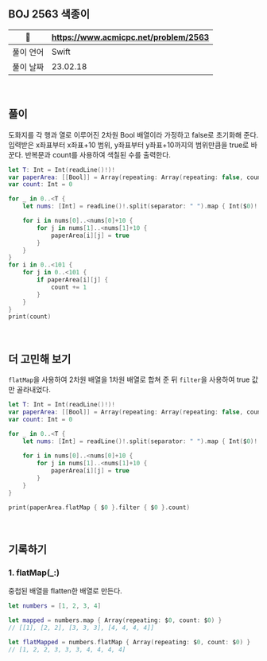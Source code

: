 ## BOJ 2563 색종이

|🔗|https://www.acmicpc.net/problem/2563|
|---|---|
|풀이 언어|Swift|
|풀이 날짜|23.02.18|

</br>


##  풀이

도화지를 각 행과 열로 이루어진 2차원 Bool 배열이라 가정하고 false로 초기화해 준다.
입력받은 x좌표부터 x좌표+10 범위, y좌표부터 y좌표+10까지의 범위만큼을 true로 바꾼다.
반복문과 count를 사용하여 색칠된 수를 출력한다.


```Swift
let T: Int = Int(readLine()!)!
var paperArea: [[Bool]] = Array(repeating: Array(repeating: false, count: 101), count: 101)
var count: Int = 0

for _ in 0..<T {
    let nums: [Int] = readLine()!.split(separator: " ").map { Int($0)! }

    for i in nums[0]..<nums[0]+10 {
        for j in nums[1]..<nums[1]+10 {
            paperArea[i][j] = true
        }
    }
}
for i in 0..<101 {
    for j in 0..<101 {
        if paperArea[i][j] {
            count += 1
        }
    }
}
print(count)
```

</br>

## 더 고민해 보기

 `flatMap`을 사용하여 2차원 배열을 1차원 배열로 합쳐 준 뒤 `filter`을 사용하여 true 값만 골라내었다.

```Swift
let T: Int = Int(readLine()!)!
var paperArea: [[Bool]] = Array(repeating: Array(repeating: false, count: 101), count: 101)
var count: Int = 0

for _ in 0..<T {
    let nums: [Int] = readLine()!.split(separator: " ").map { Int($0)! }
    
    for i in nums[0]..<nums[0]+10 {
        for j in nums[1]..<nums[1]+10 {
            paperArea[i][j] = true
        }
    }
}

print(paperArea.flatMap { $0 }.filter { $0 }.count)
```

</br>

## 기록하기

### 1. flatMap(_:)

중첩된 배열을 flatten한 배열로 만든다.

```Swift
let numbers = [1, 2, 3, 4]

let mapped = numbers.map { Array(repeating: $0, count: $0) }
// [[1], [2, 2], [3, 3, 3], [4, 4, 4, 4]]

let flatMapped = numbers.flatMap { Array(repeating: $0, count: $0) }
// [1, 2, 2, 3, 3, 3, 4, 4, 4, 4]
```
